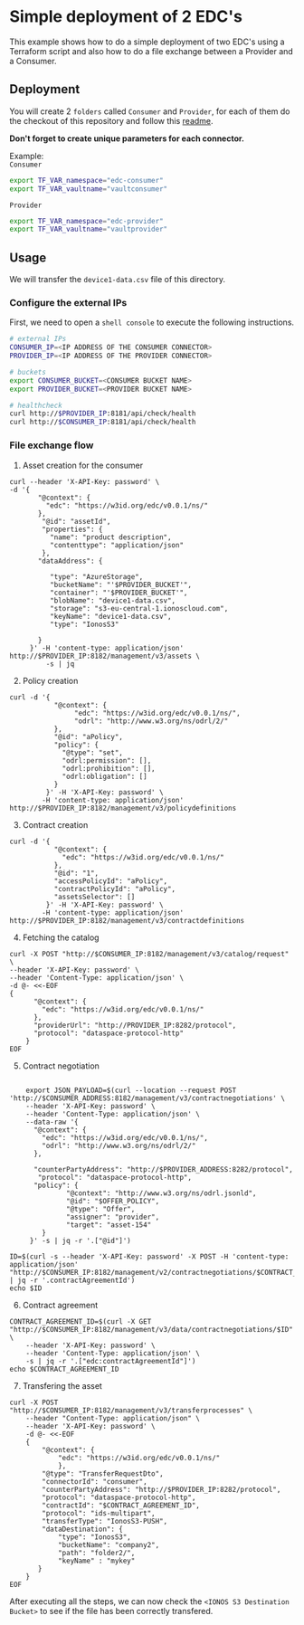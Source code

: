 # Simple deployment of 2 EDC's

This example shows how to do a simple deployment of two EDC's using a Terraform script and also how to do a file exchange between a Provider and a Consumer.

## Deployment

You will create 2 `folders` called `Consumer` and `Provider`, for each of them do the checkout of this repository and follow this [readme](https://github.com/ionos-cloud/edc-ionos-s3/tree/main/deployment/README.md).

**Don't forget to create unique parameters for each connector.**

Example:  
`Consumer`
```bash
export TF_VAR_namespace="edc-consumer"
export TF_VAR_vaultname="vaultconsumer"
```
`Provider`
```bash
export TF_VAR_namespace="edc-provider"
export TF_VAR_vaultname="vaultprovider"
```

## Usage
We will transfer the `device1-data.csv` file of this directory. 

### Configure the external IPs
First, we need to open a `shell console` to execute the following instructions.

```bash
# external IPs
CONSUMER_IP=<IP ADDRESS OF THE CONSUMER CONNECTOR>
PROVIDER_IP=<IP ADDRESS OF THE PROVIDER CONNECTOR>

# buckets
export CONSUMER_BUCKET=<CONSUMER BUCKET NAME>
export PROVIDER_BUCKET=<PROVIDER BUCKET NAME>

# healthcheck
curl http://$PROVIDER_IP:8181/api/check/health
curl http://$CONSUMER_IP:8181/api/check/health
```

### File exchange flow

1) Asset creation for the consumer
```console
curl --header 'X-API-Key: password' \
-d '{
       "@context": {
         "edc": "https://w3id.org/edc/v0.0.1/ns/"
       },
        "@id": "assetId",
        "properties": {
          "name": "product description",
          "contenttype": "application/json"
        },
       "dataAddress": {
         
          "type": "AzureStorage",
          "bucketName": "'$PROVIDER_BUCKET'",
          "container": "'$PROVIDER_BUCKET'",
          "blobName": "device1-data.csv",
          "storage": "s3-eu-central-1.ionoscloud.com",
          "keyName": "device1-data.csv",
          "type": "IonosS3"
         
       }
     }' -H 'content-type: application/json' http://$PROVIDER_IP:8182/management/v3/assets \
         -s | jq
```

2) Policy creation
```console
curl -d '{
           "@context": {
                "edc": "https://w3id.org/edc/v0.0.1/ns/",
                "odrl": "http://www.w3.org/ns/odrl/2/"
           },
           "@id": "aPolicy",
           "policy": {
             "@type": "set",
             "odrl:permission": [],
             "odrl:prohibition": [],
             "odrl:obligation": []
           }
         }' -H 'X-API-Key: password' \
        -H 'content-type: application/json' http://$PROVIDER_IP:8182/management/v3/policydefinitions
```

3) Contract creation
```console
curl -d '{
           "@context": {
             "edc": "https://w3id.org/edc/v0.0.1/ns/"
           },
           "@id": "1",
           "accessPolicyId": "aPolicy",
           "contractPolicyId": "aPolicy",
           "assetsSelector": []
         }' -H 'X-API-Key: password' \
        -H 'content-type: application/json' http://$PROVIDER_IP:8182/management/v3/contractdefinitions
```

4) Fetching the catalog
```console
curl -X POST "http://$CONSUMER_IP:8182/management/v3/catalog/request" \
--header 'X-API-Key: password' \
--header 'Content-Type: application/json' \
-d @- <<-EOF
{
      "@context": {
        "edc": "https://w3id.org/edc/v0.0.1/ns/"
      },
      "providerUrl": "http://PROVIDER_IP:8282/protocol",
      "protocol": "dataspace-protocol-http"
    }
EOF
```

5) Contract negotiation
```console

    export JSON_PAYLOAD=$(curl --location --request POST 'http://$CONSUMER_ADDRESS:8182/management/v3/contractnegotiations' \
    --header 'X-API-Key: password' \
    --header 'Content-Type: application/json' \
    --data-raw '{
      "@context": {
        "edc": "https://w3id.org/edc/v0.0.1/ns/",
        "odrl": "http://www.w3.org/ns/odrl/2/"
      },
     
      "counterPartyAddress": "http://$PROVIDER_ADDRESS:8282/protocol",
       "protocol": "dataspace-protocol-http",
      "policy": {
              "@context": "http://www.w3.org/ns/odrl.jsonld",
              "@id": "$OFFER_POLICY",
              "@type": "Offer",
              "assigner": "provider",
              "target": "asset-154"
        }
     }' -s | jq -r '.["@id"]')
```
```console    
ID=$(curl -s --header 'X-API-Key: password' -X POST -H 'content-type: application/json'  "http://$CONSUMER_IP:8182/management/v2/contractnegotiations/$CONTRACT_NEGOTIATION_ID" | jq -r '.contractAgreementId')
echo $ID
```

6) Contract agreement
```console
CONTRACT_AGREEMENT_ID=$(curl -X GET "http://$CONSUMER_IP:8182/management/v3/data/contractnegotiations/$ID" \
    --header 'X-API-Key: password' \
    --header 'Content-Type: application/json' \
    -s | jq -r '.["edc:contractAgreementId"]')
echo $CONTRACT_AGREEMENT_ID
```

7) Transfering the asset
```console
curl -X POST "http://$CONSUMER_IP:8182/management/v3/transferprocesses" \
    --header "Content-Type: application/json" \
    --header 'X-API-Key: password' \
    -d @- <<-EOF
    {	
        "@context": {
            "edc": "https://w3id.org/edc/v0.0.1/ns/"
            },
        "@type": "TransferRequestDto",
        "connectorId": "consumer",
        "counterPartyAddress": "http://$PROVIDER_IP:8282/protocol",
        "protocol": "dataspace-protocol-http",
        "contractId": "$CONTRACT_AGREEMENT_ID",
        "protocol": "ids-multipart",
        "transferType": "IonosS3-PUSH",               
        "dataDestination": { 
            "type": "IonosS3",
            "bucketName": "company2",
            "path": "folder2/",
            "keyName" : "mykey"
       }
    }
EOF
```

After executing all the steps, we can now check the `<IONOS S3 Destination Bucket>` to see if the file has been correctly transfered.
